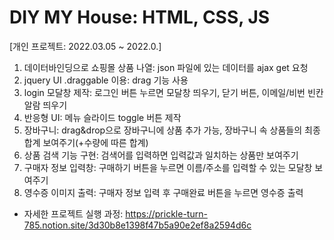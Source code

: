 # DIY MY House: HTML, CSS, JS
[개인 프로젝트: 2022.03.05 ~ 2022.0.]
1) 데이터바인딩으로 쇼핑몰 상품 나열: json 파일에 있는 데이터를 ajax get 요청
2) jquery UI .draggable 이용: drag 기능 사용
3) login 모달창 제작: 로그인 버튼 누르면 모달창 띄우기, 닫기 버튼, 이메일/비번 빈칸 알람 띄우기
4) 반응형 UI: 메뉴 슬라이드 toggle 버튼 제작
5) 장바구니: drag&drop으로 장바구니에 상품 추가 가능, 장바구니 속 상품들의 최종 합계 보여주기(+수량에 따른 합계)
6) 상품 검색 기능 구현: 검색어를 입력하면 입력값과 일치하는 상품만 보여주기
7) 구매자 정보 입력창: 구매하기 버튼을 누르면 이름/주소를 입력할 수 있는 모달창 보여주기
8) 영수증 이미지 출력: 구매자 정보 입력 후 구매완료 버튼을 누르면 영수증 출력

* 자세한 프로젝트 실행 과정: https://prickle-turn-785.notion.site/3d30b8e1398f47b5a90e2ef8a2594d6c
